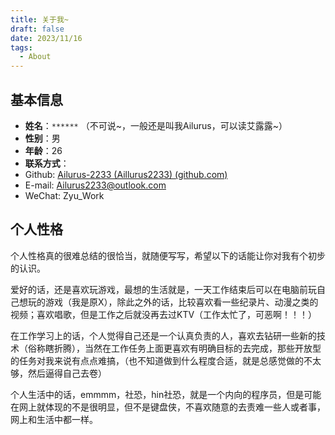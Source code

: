 ```yaml
---
title: 关于我~
draft: false
date: 2023/11/16
tags:
  - About
---
```


## 基本信息

- **姓名**：`******` （不可说~，一般还是叫我Ailurus，可以读艾露露~）
- **性别**：男
- **年龄**：26
- **联系方式**：
- Github: [Ailurus-2233 (Aillurus2233) (github.com)](https://github.com/Ailurus-2233)
- E-mail: Ailurus2233@outlook.com
- WeChat: Zyu_Work

## 个人性格

个人性格真的很难总结的很恰当，就随便写写，希望以下的话能让你对我有个初步的认识。

爱好的话，还是喜欢玩游戏，最想的生活就是，一天工作结束后可以在电脑前玩自己想玩的游戏（我是原X），除此之外的话，比较喜欢看一些纪录片、动漫之类的视频；喜欢唱歌，但是工作之后就没再去过KTV（工作太忙了，可恶啊！！！）

在工作学习上的话，个人觉得自己还是一个认真负责的人，喜欢去钻研一些新的技术（俗称瞎折腾），当然在工作任务上面更喜欢有明确目标的去完成，那些开放型的任务对我来说有点点难搞，（也不知道做到什么程度合适，就是总感觉做的不太够，然后逼得自己去卷）

个人生活中的话，emmmm，社恐，hin社恐，就是一个内向的程序员，但是可能在网上就体现的不是很明显，但不是键盘侠，不喜欢随意的去责难一些人或者事，网上和生活中都一样。

